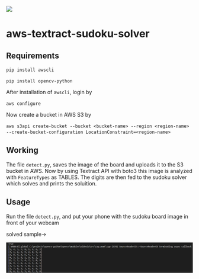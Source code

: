 ![](https://img.shields.io/badge/Python-%F0%9F%90%8D-brightgreen)

# aws-textract-sudoku-solver

## Requirements

```
pip install awscli
```

```
pip install opencv-python
```

After installation of ```awscli```, login by

```
aws configure
```

Now create a bucket in AWS S3 by

```
aws s3api create-bucket --bucket <bucket-name> --region <region-name> --create-bucket-configuration LocationConstraint=<region-name>
```

## Working

The file ```detect.py```, saves the image of the board and uploads it to the S3 bucket in AWS. Now by using Textract API with boto3 this image is analyzed with ```FeatureTypes``` as TABLES. The digits are then fed to the sudoku solver which solves and prints the soluition.

## Usage

Run the file ```detect.py```, and put your phone with the sudoku board image in front of your webcam

solved sample->

![](solved.png)



